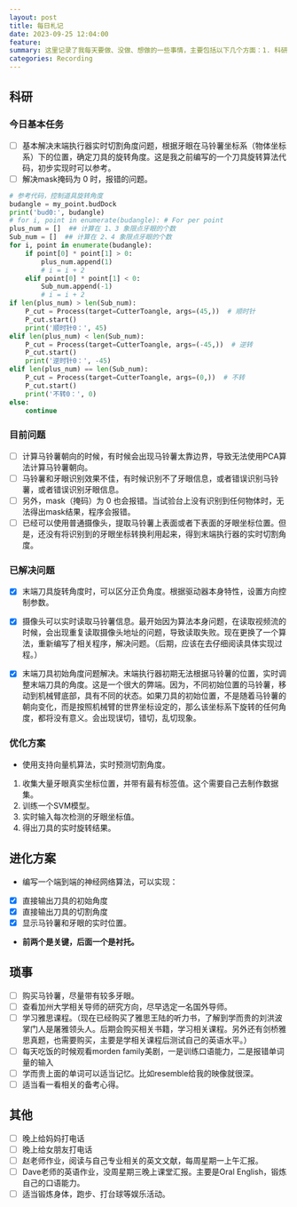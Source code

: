 ```yaml
---
layout: post
title: 每日札记
date: 2023-09-25 12:04:00
feature: 
summary: 这里记录了我每天要做、没做、想做的一些事情，主要包括以下几个方面：1. 科研；2.琐事；3.其他等三个方面的事情。记录的主要目的是方便自己查看，二是还可以随时分享给我的老师、朋友，让身边人知道我在做什么，三个目的是，复盘和回顾自己的生活、科研等经历，最后，争取捕捉天马行空的想法，不让ta悄然消失。
categories: Recording
---
```


## 科研

### 今日基本任务
- [ ] 基本解决末端执行器实时切割角度问题，根据牙眼在马铃薯坐标系（物体坐标系）下的位置，确定刀具的旋转角度。这是我之前编写的一个刀具旋转算法代码，初步实现时可以参考。
- [ ] 解决mask掩码为 0 时，报错的问题。

```py
# 参考代码，控制道具旋转角度
budangle = my_point.budDock
print('bud0:', budangle)
# for i, point in enumerate(budangle): # For per point
plus_num = []  ## 计算在 1、3 象限点牙眼的个数
Sub_num = []  ## 计算在 2、4 象限点牙眼的个数
for i, point in enumerate(budangle):
    if point[0] * point[1] > 0:
        plus_num.append(1)
        # i = i + 2
    elif point[0] * point[1] < 0:
        Sub_num.append(-1)
        # i = i + 2
if len(plus_num) > len(Sub_num):
    P_cut = Process(target=CutterToangle, args=(45,))  # 顺时针
    P_cut.start()
    print('顺时针0：', 45)
elif len(plus_num) < len(Sub_num):
    P_cut = Process(target=CutterToangle, args=(-45,))  # 逆转
    P_cut.start()
    print('逆时针0：', -45)
elif len(plus_num) == len(Sub_num):
    P_cut = Process(target=CutterToangle, args=(0,))  # 不转
    P_cut.start()
    print('不转0：', 0)
else:
    continue
```

### 目前问题
- [ ] 计算马铃薯朝向的时候，有时候会出现马铃薯太靠边界，导致无法使用PCA算法计算马铃薯朝向。
- [ ] 马铃薯和牙眼识别效果不佳，有时候识别不了牙眼信息，或者错误识别马铃薯，或者错误识别牙眼信息。
- [ ] 另外，mask（掩码）为 0 也会报错。当试验台上没有识别到任何物体时，无法得出mask结果，程序会报错。
- [ ] 已经可以使用普通摄像头，提取马铃薯上表面或者下表面的牙眼坐标位置。但是，还没有将识别到的牙眼坐标转换利用起来，得到末端执行器的实时切割角度。

### 已解决问题

- [x] 末端刀具旋转角度时，可以区分正负角度。根据驱动器本身特性，设置方向控制参数。
- [x] 摄像头可以实时读取马铃薯信息。最开始因为算法本身问题，在读取视频流的时候，会出现重复读取摄像头地址的问题，导致读取失败。现在更换了一个算法，重新编写了相关程序，解决问题。（后期，应该在去仔细阅读具体实现过程。）
- [x] 末端刀具初始角度问题解决。末端执行器初期无法根据马铃薯的位置，实时调整末端刀具的角度。这是一个很大的弊端。因为，不同初始位置的马铃薯，移动到机械臂底部，具有不同的状态。如果刀具的初始位置，不是随着马铃薯的朝向变化，而是按照机械臂的世界坐标设定的，那么该坐标系下旋转的任何角度，都将没有意义。会出现误切，错切，乱切现象。


### 优化方案

- 使用支持向量机算法，实时预测切割角度。

1. 收集大量牙眼真实坐标位置，并带有最有标签值。这个需要自己去制作数据集。
2. 训练一个SVM模型。
3. 实时输入每次检测的牙眼坐标值。
4. 得出刀具的实时旋转结果。


## 进化方案

- 编写一个端到端的神经网络算法，可以实现：
- [x] 直接输出刀具的初始角度
- [x] 直接输出刀具的切割角度
- [x] 显示马铃薯和牙眼的实时位置。
- **前两个是关键，后面一个是衬托。**


## 琐事
- [ ] 购买马铃薯，尽量带有较多牙眼。
- [ ] 查看加州大学相关导师的研究方向，尽早选定一名国外导师。
- [ ] 学习雅思课程。（现在已经购买了雅思王陆的听力书，了解到学而贵的刘洪波掌门人是屠雅领头人。后期会购买相关书籍，学习相关课程。另外还有剑桥雅思真题，也需要购买，主要是学相关课程后测试自己的英语水平。）
- [ ] 每天吃饭的时候观看morden family美剧，一是训练口语能力，二是报错单词量的输入
- [ ] 学而贵上面的单词可以适当记忆。比如resemble给我的映像就很深。
- [ ] 适当看一看相关的备考心得。

## 其他

- [ ] 晚上给妈妈打电话
- [ ] 晚上给女朋友打电话
- [ ] 赵老师作业，阅读与自己专业相关的英文文献，每周星期一上午汇报。
- [ ] Dave老师的英语作业，没周星期三晚上课堂汇报。主要是Oral English，锻炼自己的口语能力。
- [ ] 适当锻炼身体，跑步、打台球等娱乐活动。
